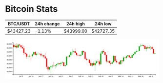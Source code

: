 # Bitcoin Stats

BTC/USDT|24h change|24h high|24h low|
|---|---|---|---|
|$43427.23|-1.13%|$43999.00|$42727.35|

<img src="./chart.svg">
